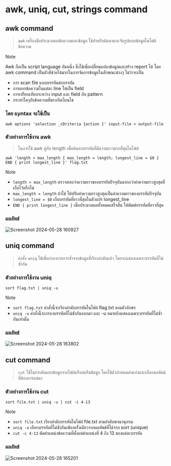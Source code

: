 # awk, uniq, cut, strings command

## awk command

> `awk` เครื่องมือประมวลผลข้อความและข้อมูล ใช้สำหรับค้นหาและจัดรูปแบบข้อมูลในไฟล์ข้อความ

> [!NOTE]
> Awk ถือเป็น script language อันหนึ่ง ซึ่งใช้เพื่อเปลี่ยนแปลงข้อมูลและสร้าง report ได้ โดย awk command เป็นตัวที่ช่วยได้มากในการจัดการข้อมูลในลักษณะต่างๆ ไม่ว่าจะเป็น
> - การ scan file แบบบรรทัดต่อบรรทัด
> - การแยกข้อความในแต่ละ line ให้เป็น field
> - การเปรียบเทียบระหว่าง input และ field กับ pattern
> - กระทำใดๆกับข้อความที่ตรงกับเงื่อนไข

### โดย syntax จะใช้เป็น

```
awk options 'selection _cDriteria {action }' input-file > output-file
```

### ตัวอย่างการใช้งาน awk

> ในการใช้ awk คู่กับ length เพื่อค้นหาบรรทัดที่มีความยาวมากที่สุดในไฟล์

```
awk 'length > max_length { max_length = length; longest_line = $0 } END { print longest_line }' flag.txt
```
> [!NOTE]
> - `length > max_length` ตรวจสอบว่าความยาวของบรรทัดปัจจุบันมากกว่าค่าความยาวสูงสุดที่เก็บไว้หรือไม่
> - `max_length = length` ถ้าใช่ ให้ปรับค่าความยาวสูงสุดเป็นค่าความยาวของบรรทัดปัจจุบัน
> - `longest_line = $0` เก็บบรรทัดที่ยาวที่สุดในตัวแปร longest_line
> - `END { print longest_line }` เมื่อประมวลผลทั้งหมดเสร็จสิ้น ให้พิมพ์บรรทัดที่ยาวที่สุด

### ผลลัพธ์

![Screenshot 2024-05-28 160927](https://github.com/Atiwitch15101/Linux-Knowledge/assets/159407312/71f2e569-3641-4e2a-942b-8e98682a336e)

## uniq command

> คำสั่ง `uniq` ใช้เพื่อกรองรายการซ้ำจากข้อมูลที่เรียงลำดับแล้ว โดยจะแสดงเฉพาะบรรทัดที่ไม่ซ้ำกัน

### ตัวอย่างการใช้งาน uniq

```
sort flag.txt | uniq -u
```

> [!NOTE]
> - `sort flag.txt` คำสั่งนี้จะเรียงลำดับบรรทัดในไฟล์ flag.txt ตามตัวอักษร
> - `uniq -u` คำสั่งนี้จะกรองบรรทัดที่ไม่ซ้ำกันออกมา และ -u หมายถึงแสดงเฉพาะบรรทัดที่ไม่ซ้ำกันเท่านั้น

### ผลลัพธ์

![Screenshot 2024-05-28 163802](https://github.com/Atiwitch15101/Linux-Knowledge/assets/159407312/f4507dfe-55db-4a5c-b70f-fd73fcc1820c)

## cut command

> `cut` ใช้ในการตัดแยกข้อมูลจากไฟล์หรือสตรีมข้อมูล โดยใช้ตัวกำหนดคำแบ่งและเลือกคอลัมน์ที่ต้องการแสดง

### ตัวอย่างการใช้งาน cut

```
sort file.txt | uniq -u | cut -c 4-13
```

> [!NOTE]
> - `sort file.txt` เรียงลำดับบรรทัดในไฟล์ file.txt ตามลำดับพจนานุกรม
> - `uniq -u` เลือกบรรทัดที่ไม่ซ้ำกันเพียงครั้งเดียวจากผลลัพธ์ที่ได้จาก sort (unique)
> - `cut -c 4-13` ตัดตำแหน่งข้อความที่ตั้งแต่ตำแหน่งที่ 4 ถึง 13 ของแต่ละบรรทัด

### ผลลัพธ์

![Screenshot 2024-05-28 165201](https://github.com/Atiwitch15101/Linux-Knowledge/assets/159407312/24a09b8d-ed1c-4cf4-933e-47c0a5882d6b)





